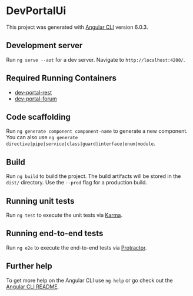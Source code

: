 # DevPortalUi

This project was generated with [Angular CLI](https://github.com/angular/angular-cli) version 6.0.3.

## Development server

Run `ng serve --aot` for a dev server. Navigate to `http://localhost:4200/`.

## Required Running Containers

* [dev-portal-rest](https://bitbucket.pearson.com/projects/ADP/repos/dev-portal-rest/browse)
* [dev-portal-forum](https://bitbucket.pearson.com/projects/ADP/repos/dev-portal-forum/browse)


## Code scaffolding

Run `ng generate component component-name` to generate a new component. You can also use `ng generate directive|pipe|service|class|guard|interface|enum|module`.

## Build

Run `ng build` to build the project. The build artifacts will be stored in the `dist/` directory. Use the `--prod` flag for a production build.

## Running unit tests

Run `ng test` to execute the unit tests via [Karma](https://karma-runner.github.io).

## Running end-to-end tests

Run `ng e2e` to execute the end-to-end tests via [Protractor](http://www.protractortest.org/).

## Further help

To get more help on the Angular CLI use `ng help` or go check out the [Angular CLI README](https://github.com/angular/angular-cli/blob/master/README.md).

